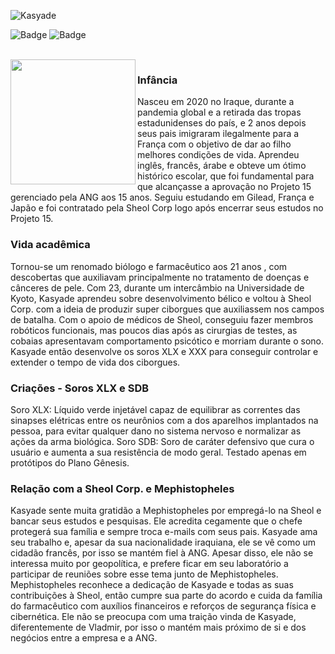 ![Kasyade](https://github.com/CatBoxArtsCo/Totalitaire/assets/141590555/9ef7026c-bc49-4048-b3f0-5523e77d2cfc)
<br>

![Badge](https://img.shields.io/badge/lore-COMPLETE-FFFFFF?style=for-the-badge&logo=)
![Badge](https://img.shields.io/badge/skills-COMPLETE-FFFFFF?style=for-the-badge&logo=)

<br>
<img align='left' src='https://user-images.githubusercontent.com/5713670/87202985-820dcb80-c2b6-11ea-9f56-7ec461c497c3.gif' width='200'>

<h3> Infância </h3>
Nasceu em 2020 no Iraque, durante a pandemia global e a retirada das tropas estadunidenses do país, e 2 anos depois seus pais imigraram ilegalmente para a França com o objetivo de dar ao filho 
melhores condições de vida. Aprendeu inglês, francês, árabe e obteve um ótimo histórico escolar, que foi fundamental para que alcançasse a aprovação no Projeto 15 gerenciado pela ANG aos 15 anos. 
Seguiu estudando em Gilead, França e Japão e foi contratado pela Sheol Corp logo após encerrar seus estudos no Projeto 15.

<h3>Vida acadêmica</h3>
Tornou-se um renomado biólogo e farmacêutico aos 21 anos , com descobertas que auxiliavam principalmente no tratamento de doenças e cânceres de pele. Com 23, durante um intercâmbio na Universidade de Kyoto, 
Kasyade aprendeu sobre desenvolvimento bélico e voltou à Sheol Corp. com a ideia de produzir super ciborgues que auxiliassem nos campos de batalha. Com o apoio de médicos de Sheol, conseguiu fazer membros 
robóticos funcionais, mas poucos dias após as cirurgias de testes, as cobaias apresentavam comportamento psicótico e morriam durante o sono. Kasyade então desenvolve os soros XLX e XXX para 
conseguir controlar e extender o tempo de vida dos ciborgues.

<h3> Criações - Soros XLX e SDB </h3>
Soro XLX: Líquido verde injetável capaz de equilibrar as correntes das sinapses elétricas entre os neurônios com a dos aparelhos implantados na pessoa, para evitar qualquer dano no sistema nervoso e normalizar as ações da arma biológica. 
Soro SDB: Soro de caráter defensivo que cura o usuário e aumenta a sua resistência de modo geral. Testado apenas em protótipos do Plano Gênesis.

<h3> Relação com a Sheol Corp. e Mephistopheles </h3>
Kasyade sente muita gratidão a Mephistopheles por empregá-lo na Sheol e bancar seus estudos e pesquisas. Ele acredita cegamente que o chefe protegerá sua família e sempre troca e-mails com seus pais. Kasyade ama seu trabalho e, apesar da sua nacionalidade iraquiana, ele se vê como um cidadão francês, por isso se mantém fiel à ANG. Apesar disso, ele não se interessa muito por geopolítica, e prefere ficar em seu laboratório a participar de reuniões sobre esse tema junto de Mephistopheles.
Mephistopheles reconhece a dedicação de Kasyade e todas as suas contribuições à Sheol, então cumpre sua parte do acordo e cuida da família do farmacêutico com auxílios financeiros e reforços de segurança física e cibernética. Ele não se preocupa com uma traição vinda de Kasyade, diferentemente de Vladmir, por isso o mantém mais próximo de si e dos negócios entre a empresa e a ANG.
